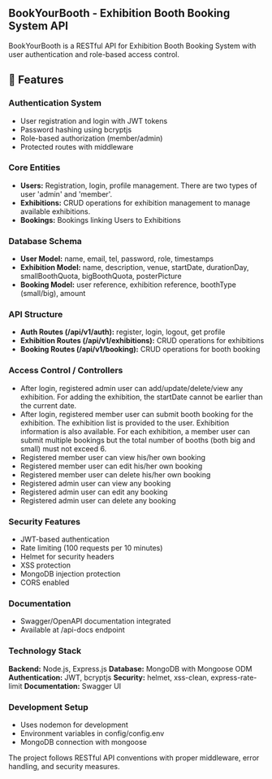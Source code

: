## BookYourBooth - Exhibition Booth Booking System API

BookYourBooth is a RESTful API for Exhibition Booth Booking System with user authentication and role-based access control.

## 🚀 Features

### Authentication System
- User registration and login with JWT tokens
- Password hashing using bcryptjs
- Role-based authorization (member/admin)
- Protected routes with middleware

### Core Entities
- **Users:** Registration, login, profile management. There are two types of user 'admin' and 'member'.
- **Exhibitions:** CRUD operations for exhibition management to manage available exhibitions.
- **Bookings:** Bookings linking Users to Exhibitions

### Database Schema
- **User Model:** name, email, tel, password, role, timestamps
- **Exhibition Model:** name, description, venue, startDate, durationDay, smallBoothQuota, bigBoothQuota, posterPicture
- **Booking Model:** user reference, exhibition reference, boothType (small/big), amount

### API Structure
- **Auth Routes (/api/v1/auth):** register, login, logout, get profile
- **Exhibition Routes (/api/v1/exhibitions):** CRUD operations for exhibitions
- **Booking Routes (/api/v1/booking):** CRUD operations for booth booking

### Access Control / Controllers 
- After login, registered admin user can add/update/delete/view any exhibition. For adding the exhibition, the startDate cannot be earlier than the current date.
- After login, registered member user can submit booth booking for the exhibition. The exhibition list is provided to the user. Exhibition information is also available. For each exhibition, a member user can submit multiple bookings but the total number of booths (both big and small) must not exceed 6.
- Registered member user can view his/her own booking
- Registered member user can edit his/her own booking 
- Registered member user can delete his/her own booking 
- Registered admin user can view any booking 
- Registered admin user can edit any booking 
- Registered admin user can delete any booking 

### Security Features
- JWT-based authentication
- Rate limiting (100 requests per 10 minutes)
- Helmet for security headers
- XSS protection
- MongoDB injection protection
- CORS enabled

### Documentation
- Swagger/OpenAPI documentation integrated
- Available at /api-docs endpoint

### Technology Stack
**Backend:** Node.js, Express.js
**Database:** MongoDB with Mongoose ODM
**Authentication:** JWT, bcryptjs
**Security:** helmet, xss-clean, express-rate-limit
**Documentation:** Swagger UI

### Development Setup
- Uses nodemon for development
- Environment variables in config/config.env
- MongoDB connection with mongoose

The project follows RESTful API conventions with proper middleware, error handling, and security measures.
